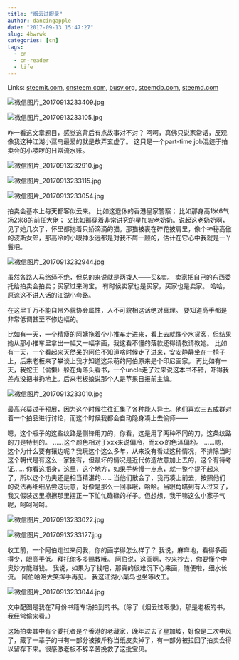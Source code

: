 ```yaml
---
title: "烟云过眼录"
author: dancingapple
date: "2017-09-13 15:47:27"
slug: 4bwrwk
categories: [cn]
tags: 
  - cn
  - cn-reader
  - life
---
```


Links: [steemit.com](https://steemit.com/cn/@dancingapple/4bwrwk), [cnsteem.com](https://cnsteem.com/cn/@dancingapple/4bwrwk), [busy.org](https://busy.org/cn/@dancingapple/4bwrwk), [steemdb.com](https://steemdb.com/cn/@dancingapple/4bwrwk), [steemd.com](https://steemd.com/cn/@dancingapple/4bwrwk)

![微信图片_20170913233409.jpg](https://steemitimages.com/DQmSdWsBpVfVjvP7nzEzNxhas9Xvp8FBmxENDF24s5Uf6zS/%E5%BE%AE%E4%BF%A1%E5%9B%BE%E7%89%87_20170913233409.jpg)

![微信图片_20170913233105.jpg](https://steemitimages.com/DQmUw91PfRT6dS4pK7kB1tMTXyoC2ujb8xqUC1U8nHsSNfn/%E5%BE%AE%E4%BF%A1%E5%9B%BE%E7%89%87_20170913233105.jpg)

咋一看这文章题目，感觉这背后有点故事对不对？
呵呵，真佛只说家常话，反观像我这种江湖小菜鸟最爱的就是故弄玄虚了。
这只是一个part-time job混迹于拍卖会的小喽啰的日常流水账。

![微信图片_20170913232910.jpg](https://steemitimages.com/DQmURwBm4XkdD5XHPYDUo314rtXoRc3ty4ayrvixZT8266g/%E5%BE%AE%E4%BF%A1%E5%9B%BE%E7%89%87_20170913232910.jpg)

![微信图片_20170913233115.jpg](https://steemitimages.com/DQmXwM5SJWw9MeoUqUJMM2PhPu7s1cDKJ8bmb9zxjTuLVsG/%E5%BE%AE%E4%BF%A1%E5%9B%BE%E7%89%87_20170913233115.jpg)

![微信图片_20170913233054.jpg](https://steemitimages.com/DQmbYsxRscjisMs11ETbmRVfDwyDFsWbnJko1uxZkiAsd3H/%E5%BE%AE%E4%BF%A1%E5%9B%BE%E7%89%87_20170913233054.jpg)

拍卖会基本上每天都客似云来。
比如这退休的香港皇家警察；
比如那身高1米6气场2米8的前任大佬；
又比如那穿着非常讲究的星加坡老奶奶。说起这老奶奶啊，见了她几次了，怀里都抱着只娇滴滴的猫。那猫被裹在碎花披肩里，像个神秘高傲的波斯女郎，那高冷的小眼神永远都是对我不屑一顾的，估计在它心中我就是一丫鬟吧。

![微信图片_20170913232944.jpg](https://steemitimages.com/DQmWacwoAv8E2MB9BAs6uqpa4VJjecqqRxbEiTeVWiYw8rj/%E5%BE%AE%E4%BF%A1%E5%9B%BE%E7%89%87_20170913232944.jpg)

虽然各路人马络绎不绝，但总的来说就是两拨人——买&卖。
卖家把自己的东西委托给拍卖会拍卖；买家过来淘宝。
有时候卖家也是买家，买家也是卖家。
哈哈，原谅这不讲人话的江湖小套路。

在这里千万不能自带外貌协会属性，人不可貌相这话绝对真理。
要知道高手都是非常低调甚至不修边幅的。

比如有一天，一个精瘦的阿姨拖着个小推车走进来，看上去就像个水货客，但结果她从那小推车里拿出一幅又一幅字画，我这看不懂的落款还得请教请教她。
比如有一天，一个看起来天然呆的阿伯不知道啥时候走了进来，安安静静坐在一椅子上，后来老板来了攀谈上我才知道这呆萌的阿伯原来是个印尼画家。
再比如有一天，我蛇王（偷懒）躲在角落头看书，一个uncle走了过来说这本书不错，吓得我差点没把书扔地上。后来老板娘说那个人是苹果日报前主编。

![微信图片_20170913233010.jpg](https://steemitimages.com/DQmPPFwxwmHcPLaArsU8Yh3hMqCek3rtWLpwoBNLNExzFrk/%E5%BE%AE%E4%BF%A1%E5%9B%BE%E7%89%87_20170913233010.jpg)

最高兴莫过于预展，因为这个时候往往汇集了各种能人异士。他们喜欢三五成群对着一个拍品进行讨论，而这个时候我都会自动隐身凑上去偷师——

嗯，这个瓶子的这些纹路是侧锋用刀的，你看，这是用了两种不同的刀，这条纹路的刀是特制的。
……这个颜色相对于xxx来说偏冷，而xxx的色泽偏粉。
……嗯，这个为什么要有镶边呢？我玩这个这么多年，从来没有看过这种情况，不排除当时这个朝代是有这么一家独有，但最坏的情况是近代仿造故意加上去的，这个有待考证……
你看这瓶身，这里，这个地方，如果手势慢一点点，就一整个提不起来了，所以这个功夫还是相当精湛的……
当他们散会了，我再凑上前去，按照他们的说法再细细品尝这玩意，好像是那么一回事哦，哈哈。当眼角瞄到有人过来了，我又假装这里擦擦那里摆正一下忙忙碌碌的样子。但想想，我干嘛这么小家子气呢，呵呵呵呵。

![微信图片_20170913233022.jpg](https://steemitimages.com/DQmeU3hMeFRLPL564QStjupFpTNChXvFeRVkUXDPrr2sKTe/%E5%BE%AE%E4%BF%A1%E5%9B%BE%E7%89%87_20170913233022.jpg)

![微信图片_20170913233127.jpg](https://steemitimages.com/DQmXz2PTpU6vbJP2wCqaEbG2DptB1Uzo4TjoDoadGmW5qad/%E5%BE%AE%E4%BF%A1%E5%9B%BE%E7%89%87_20170913233127.jpg)

收工前，一个阿伯走过来问我，你的画学得怎么样了？
我说，麻麻地，看得多画得少，眼高手低。拜托你多多赐教哦。
阿伯说，这画啊，抄来抄去，你要懂个中奥妙方能赚钱。
我说，如果为了钱吧，那真的很难沉下心来画，随便啦，细水长流。
阿伯哈哈大笑挥手再见。
我这江湖小菜鸟也坐等收工。

![微信图片_20170913233044.jpg](https://steemitimages.com/DQmfZJ39MHvd3qWzF9KcNSJHv71uLvsg4pUr2Z6QdMDM5og/%E5%BE%AE%E4%BF%A1%E5%9B%BE%E7%89%87_20170913233044.jpg)

文中配图是我在7月份书籍专场拍到的书。（除了《烟云过眼录》，那是老板的书，我经常偷来看。）

这场拍卖其中有个委托者是个香港的老藏家，晚年过去了星加坡，好像是二次中风了，藏了一辈子的书有一部分被按斤称当纸皮卖掉了，有一部分被拉回了拍卖会得以留存下来。很感激老板不辞辛苦挽救了这批宝贝。
